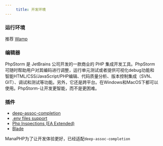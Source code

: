 ```yaml
---
     title: 开发环境
---
```


### 运行环境

推荐 [Wamp](http://sourceforge.mirrorservice.org/w/wa/wampserver/)

### 编辑器

PhpStorm 是 JetBrains 公司开发的一款商业的 PHP 集成开发工具。PhpStorm可随时帮助用户对其编码进行调整，运行单元测试或者提供可视化debug功能和智能HTML/CSS/JavaScript/PHP编辑、代码质量分析、版本控制集成（SVN、GIT）、调试和测试等功能。另外，它还是跨平台。在Windows和MacOS下都可以使用。PhpStorm-让开发更智能，而不是更困难。

### 插件
* [deep-assoc-completion](https://plugins.jetbrains.com/plugin/9927-deep-assoc-completion/)
* [.​env files support](https://plugins.jetbrains.com/plugin/9525--env-files-support/)
* [Php Inspections ​(EA Extended)​](https://plugins.jetbrains.com/plugin/7622-php-inspections-ea-extended-/)
* [Blade](https://laravel-guide.readthedocs.io/en/latest/blade/)

ManaPHP为了让开发体验更好，已经适配`deep-assoc-completion`
